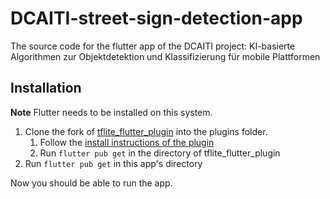 
# DCAITI-street-sign-detection-app

The source code for the flutter app of the DCAITI project: KI-basierte Algorithmen zur Objektdetektion und Klassifizierung für mobile Plattformen

## Installation

**Note** Flutter needs to be installed on this system.

1. Clone the fork of [tflite_flutter_plugin](https://github.com/CaptainDario/tflite_flutter_plugin) into the plugins folder.
   1. Follow the [install instructions of the plugin](https://github.com/CaptainDario/tflite_flutter_plugin#initial-setup--add-dynamic-libraries-to-your-app)
   2. Run `flutter pub get` in the directory of tflite_flutter_plugin
2. Run `flutter pub get` in this app's directory

Now you should be able to run the app.
